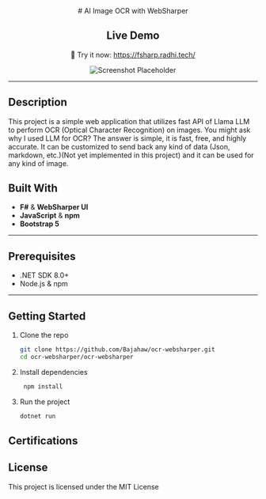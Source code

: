 <div align="center"> 
   # AI Image OCR with WebSharper

## Live Demo

🚀 Try it now: https://fsharp.radhi.tech/

![Screenshot Placeholder](docs/screenshot.png)

</div>

---

## Description

This project is a simple web application that utilizes fast API of Llama LLM to perform OCR (Optical Character Recognition) on images.
You might ask why I used LLM for OCR? The answer is simple, it is fast, free, and highly accurate. It can be customized 
to send back any kind of data (Json, markdown, etc.)(Not yet implemented in this project) and it can be used for any kind of image. 

## Built With

- **F#** & **WebSharper UI**
- **JavaScript** & **npm**
- **Bootstrap 5**

---

## Prerequisites

- .NET SDK 8.0+
- Node.js & npm

---

## Getting Started

1. Clone the repo
   ```bash
   git clone https://github.com/Bajahaw/ocr-websharper.git
   cd ocr-websharper/ocr-websharper
   ```
2. Install dependencies
   ```bash
    npm install
    ```
3. Run the project
   ```bash
   dotnet run
   ```
## Certifications

## License
This project is licensed under the MIT License